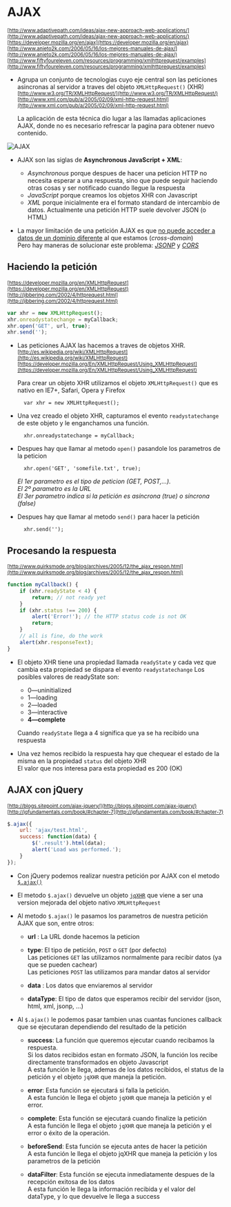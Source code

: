 # AJAX

<sub>[http://www.adaptivepath.com/ideas/ajax-new-approach-web-applications/](http://www.adaptivepath.com/ideas/ajax-new-approach-web-applications/)</sub>  
<sub>[https://developer.mozilla.org/en/ajax](https://developer.mozilla.org/en/ajax)</sub>  
<sub>[http://www.anieto2k.com/2006/05/16/los-mejores-manuales-de-ajax/](http://www.anieto2k.com/2006/05/16/los-mejores-manuales-de-ajax/)</sub>  
<sub>[http://www.fiftyfoureleven.com/resources/programming/xmlhttprequest/examples](http://www.fiftyfoureleven.com/resources/programming/xmlhttprequest/examples)</sub>  

- Agrupa un conjunto de tecnologias cuyo eje central son las peticiones asincronas al servidor a traves del objeto `XMLHttpRequest()` (XHR)  
<sub>[http://www.w3.org/TR/XMLHttpRequest/](http://www.w3.org/TR/XMLHttpRequest/)  </sub>  
<sub>[http://www.xml.com/pub/a/2005/02/09/xml-http-request.html](http://www.xml.com/pub/a/2005/02/09/xml-http-request.html)  </sub>

    La aplicación de esta técnica dio lugar a las llamadas aplicaciones AJAX, donde no es necesario refrescar la pagina para obtener nuevo contenido.

![AJAX](https://raw.github.com/juanmaguitar/training-frontend-docs/master/AJAX/img/ajax.png)

- AJAX son las siglas de **Asynchronous JavaScript + XML**:
    - _Asynchronous_ porque despues de hacer una peticion HTTP no necesita esperar a una respuesta, sino que puede seguir haciendo otras cosas y ser notificado cuando llegue la respuesta
    - _JavaScript_ porque creamos los objetos XHR con Javascript
    - _XML_ porque inicialmente era el formato standard de intercambio de datos. Actualmente una petición HTTP suele devolver JSON (o HTML)

- La mayor limitación de una petición AJAX es que [no puede acceder a datos de un dominio diferente](https://github.com/juanmaguitar/training-frontend-docs/tree/master/same_origin_policy) al que estamos (_cross-domain_)  
    Pero hay maneras de solucionar este problema: [_JSONP_](https://github.com/juanmaguitar/training-frontend-docs/tree/master/same_origin_policy/JSONP) y [_CORS_](https://github.com/juanmaguitar/training-frontend-docs/tree/master/same_origin_policy/CORS)


## Haciendo la petición

<sub>[https://developer.mozilla.org/en/XMLHttpRequest](https://developer.mozilla.org/en/XMLHttpRequest)</sub>  
<sub>[http://jibbering.com/2002/4/httprequest.html](http://jibbering.com/2002/4/httprequest.html)</sub>

```javascript
var xhr = new XMLHttpRequest();
xhr.onreadystatechange = myCallback;
xhr.open('GET', url, true);
xhr.send('');
```

- Las peticiones AJAX las hacemos a traves de objetos XHR.  
<sub>[http://es.wikipedia.org/wiki/XMLHttpRequest](http://es.wikipedia.org/wiki/XMLHttpRequest)</sub>  
<sub>[https://developer.mozilla.org/En/XMLHttpRequest/Using_XMLHttpRequest](https://developer.mozilla.org/En/XMLHttpRequest/Using_XMLHttpRequest)</sub>

    Para crear un objeto XHR utilizamos el objeto `XMLHttpRequest()` que es nativo en IE7+, Safari, Opera y Firefox

        var xhr = new XMLHttpRequest();

- Una vez creado el objeto XHR, capturamos el evento `readystatechange` de este objeto y le enganchamos una función.

        xhr.onreadystatechange = myCallback;

- Despues hay que llamar al metodo `open()` pasandole los parametros de la peticion

        xhr.open('GET', 'somefile.txt', true);

    _El 1er parametro es el tipo de peticion (GET, POST,…)._  
    _El 2º parametro es la URL_  
    _El 3er parametro indica si la petición es asíncrona (true) o síncrona (false)_  

- Despues hay que llamar al metodo `send()` para hacer la petición

        xhr.send('');

## Procesando la respuesta

<sub>[http://www.quirksmode.org/blog/archives/2005/12/the_ajax_respon.html](http://www.quirksmode.org/blog/archives/2005/12/the_ajax_respon.html)</sub>

```javascript
function myCallback() {
    if (xhr.readyState < 4) {
        return; // not ready yet
    }
    if (xhr.status !== 200) {
        alert('Error!'); // the HTTP status code is not OK
        return;
    }
    // all is fine, do the work
    alert(xhr.responseText);
}
```

- El objeto XHR tiene una propiedad llamada `readyState`  y cada vez que cambia esta propiedad se dispara el evento `readystatechange`
    Los posibles valores de readyState son:
    - 0—uninitialized
    - 1—loading
    - 2—loaded
    - 3—interactive
    - **4—complete**  
    
    Cuando `readyState` llega a 4 significa que ya se ha recibido una respuesta

- Una vez hemos recibido la respuesta hay que chequear el estado de la misma en la propiedad `status` del objeto XHR  
    El valor que nos interesa para esta propiedad es 200 (OK)


## AJAX con jQuery

<sub>[http://blogs.sitepoint.com/ajax-jquery/](http://blogs.sitepoint.com/ajax-jquery/)</sub>
<sub>[http://jqfundamentals.com/book/#chapter-7](http://jqfundamentals.com/book/#chapter-7)</sub>

```javascript
$.ajax({
    url: 'ajax/test.html',
    success: function(data) {
        $('.result').html(data);
        alert('Load was performed.');
    }
});
```

- Con jQuery podemos realizar nuestra petición por AJAX con el metodo [`$.ajax()`](http://api.jquery.com/jQuery.ajax/)

- El metodo `$.ajax()` devuelve un objeto [`jqXHR`](http://api.jquery.com/jQuery.ajax/#jqXHR) que viene a ser una version mejorada del objeto nativo `XMLHttpRequest`

- Al metodo `$.ajax()` le pasamos los parametros de nuestra petición AJAX que son, entre otros:
    
    - **url** : La URL donde hacemos la peticion

    - **type**: El tipo de petición, `POST` o  `GET` (por defecto)  
        Las peticiones `GET` las utilizamos normalmente para recibir datos (ya que se pueden cachear)  
        Las peticiones `POST` las utilizamos para mandar datos al servidor  
    
    - **data** : Los datos que enviaremos al servidor
    
    - **dataType**: El tipo de datos que esperamos recibir del servidor (json, html, xml, jsonp, …)

- Al `$.ajax()` le podemos pasar tambien unas cuantas funciones callback que se ejecutaran dependiendo del resultado de la petición
    
    - **success**: La función que queremos ejecutar cuando recibamos la respuesta.  
        Si los datos recibidos estan en formato JSON, la función los recibe directamente transformados en objeto Javascript  
        A esta función le llega, ademas de los datos recibidos, el status de la petición y el objeto `jqXHR` que maneja la petición.

    - **error**: Esta función se ejecutará si falla la petición.  
        A esta función le llega el objeto `jqXHR` que maneja la petición y el error.

    - **complete**: Esta función se ejecutará cuando finalize la petición  
        A esta función le llega el objeto `jqXHR` que maneja la petición y el error o éxito de la operación.
    
    - **beforeSend**: Esta función se ejecuta antes de hacer la petición  
        A esta función le llega el objeto jqXHR que maneja la petición y los parametros de la petición
    
    - **dataFilter**: Esta función se ejecuta inmediatamente despues de la recepción exitosa de los datos  
        A esta función le llega la información recibida y el valor del dataType, y lo que devuelve le llega a success